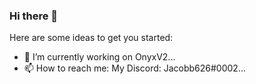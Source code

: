 ### Hi there 👋

Here are some ideas to get you started:

- 🔭 I’m currently working on OnyxV2...
- 📫 How to reach me: My Discord: Jacobb626#0002...
